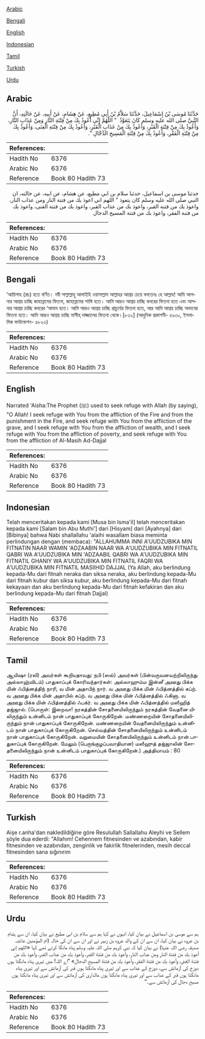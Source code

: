 [Arabic](#arabic)

[Bengali](#bengali)

[English](#english)

[Indonesian](#indonesian)

[Tamil](#tamil)

[Turkish](#turkish)

[Urdu](#urdu)

## Arabic


<div dir="rtl" lang="ar" style={{fontSize:'larger',backgroundColor:'#f8f9fa',padding:20}}>
حَدَّثَنَا مُوسَى بْنُ إِسْمَاعِيلَ، حَدَّثَنَا سَلاَّمُ بْنُ أَبِي مُطِيعٍ، عَنْ هِشَامٍ، عَنْ أَبِيهِ، عَنْ خَالَتِهِ، أَنَّ النَّبِيَّ صلى الله عليه وسلم كَانَ يَتَعَوَّذُ ‏ "‏ اللَّهُمَّ إِنِّي أَعُوذُ بِكَ مِنْ فِتْنَةِ النَّارِ وَمِنْ عَذَابِ النَّارِ، وَأَعُوذُ بِكَ مِنْ فِتْنَةِ الْقَبْرِ، وَأَعُوذُ بِكَ مِنْ عَذَابِ الْقَبْرِ، وَأَعُوذُ بِكَ مِنْ فِتْنَةِ الْغِنَى، وَأَعُوذُ بِكَ مِنْ فِتْنَةِ الْفَقْرِ، وَأَعُوذُ بِكَ مِنْ فِتْنَةِ الْمَسِيحِ الدَّجَّالِ ‏"‏‏.‏
</div>
<div style={{backgroundColor:'#f8f9fa',padding:20, marginBottom: 10}}><table> <thead> <tr> <th>References:</th> <th></th> </tr> </thead> <tbody><tr><td>Hadith No</td><td>6376</td></tr><tr><td>Arabic No</td><td>6376</td></tr><tr><td>Reference</td><td>Book 80 Hadith 73</td></tr></tbody></table></div>


<div dir="rtl" lang="ar" style={{fontSize:'larger',backgroundColor:'#f8f9fa',padding:20}}>
حدثنا موسى بن اسماعيل، حدثنا سلام بن ابي مطيع، عن هشام، عن ابيه، عن خالته، ان النبي صلى الله عليه وسلم كان يتعوذ " اللهم اني اعوذ بك من فتنة النار ومن عذاب النار، واعوذ بك من فتنة القبر، واعوذ بك من عذاب القبر، واعوذ بك من فتنة الغنى، واعوذ بك من فتنة الفقر، واعوذ بك من فتنة المسيح الدجال
</div>
<div style={{backgroundColor:'#f8f9fa',padding:20, marginBottom: 10}}><table> <thead> <tr> <th>References:</th> <th></th> </tr> </thead> <tbody><tr><td>Hadith No</td><td>6376</td></tr><tr><td>Arabic No</td><td>6376</td></tr><tr><td>Reference</td><td>Book 80 Hadith 73</td></tr></tbody></table></div>

## Bengali


<div dir="ltr" lang="bn" style={{fontSize:'larger',backgroundColor:'#f8f9fa',padding:20}}>
‘আয়িশাহ (রাঃ) হতে বর্ণিত। নবী সাল্লাল্লাহু আলাইহি ওয়াসাল্লাম আল্লাহর আশ্রয় চেয়ে বলতেনঃ হে আল্লাহ! আমি আপনার আশ্রয় চাচ্ছি জাহান্নামের ফিতনা, জাহান্নামের শাস্তি হতে। আমি আরও আশ্রয় চাচ্ছি কবরের ফিতনা হতে এবং আপনার আশ্রয় চাচ্ছি কবরের ‘আযাব হতে। আমি আরও আশ্রয় চাচ্ছি প্রাচুর্যের ফিতনা হতে, আর আমি আশ্রয় চাচ্ছি অভাবের ফিতনা হতে। আমি আরও আশ্রয় চাচ্ছি মাসীহ্ দাজ্জালের ফিতনা থেকে।[৮৩২] (আধুনিক প্রকাশনী- ৫৯৩০, ইসলামিক ফাউন্ডেশন- ৫৮২৩)
</div>
<div style={{backgroundColor:'#f8f9fa',padding:20, marginBottom: 10}}><table> <thead> <tr> <th>References:</th> <th></th> </tr> </thead> <tbody><tr><td>Hadith No</td><td>6376</td></tr><tr><td>Arabic No</td><td>6376</td></tr><tr><td>Reference</td><td>Book 80 Hadith 73</td></tr></tbody></table></div>

## English


<div dir="ltr" lang="en" style={{fontSize:'larger',backgroundColor:'#f8f9fa',padding:20}}>
Narrated 'Aisha:The Prophet (ﷺ) used to seek refuge with Allah (by saying), "O Allah! I seek refuge with You from the affliction of the Fire and from the punishment in the Fire, and seek refuge with You from the affliction of the grave, and I seek refuge with You from the affliction of wealth, and I seek refuge with You from the affliction of poverty, and seek refuge with You from the affliction of Al-Masih Ad-Dajjal
</div>
<div style={{backgroundColor:'#f8f9fa',padding:20, marginBottom: 10}}><table> <thead> <tr> <th>References:</th> <th></th> </tr> </thead> <tbody><tr><td>Hadith No</td><td>6376</td></tr><tr><td>Arabic No</td><td>6376</td></tr><tr><td>Reference</td><td>Book 80 Hadith 73</td></tr></tbody></table></div>

## Indonesian


<div dir="ltr" lang="id" style={{fontSize:'larger',backgroundColor:'#f8f9fa',padding:20}}>
Telah menceritakan kepada kami [Musa bin Isma'il] telah menceritakan kepada kami [Salam bin Abu Muthi'] dari [Hisyam] dari [Ayahnya] dari [Bibinya] bahwa Nabi shallallahu 'alaihi wasallam biasa meminta perlindungan dengan (membaca): "ALLAHUMMA INNI A'UUDZUBIKA MIN FITNATIN NAAR WAMIN 'ADZAABIN NAAR WA A'UUDZUBIKA MIN FITNATIL QABRI WA A'UUDZUBIKA MIN 'ADZAABIL QABRI WA A'UUDZUBIKA MIN FITNATIL GHANIY WA A'UUDZUBIKA MIN FITNATIL FAQRI WA A'UUDZUBIKA MIN FITNATIL MASIIHID DAJJAL (Ya Allah, aku berlindung kepada-Mu dari fitnah neraka dan siksa neraka, aku berlindung kepada-Mu dari fitnah kubur dan siksa kubur, aku berlindung kepada-Mu dari fitnah kekayaan dan aku berlindung kepada-Mu dari fitnah kefakiran dan aku berlindung kepada-Mu dari fitnah Dajjal)
</div>
<div style={{backgroundColor:'#f8f9fa',padding:20, marginBottom: 10}}><table> <thead> <tr> <th>References:</th> <th></th> </tr> </thead> <tbody><tr><td>Hadith No</td><td>6376</td></tr><tr><td>Arabic No</td><td>6376</td></tr><tr><td>Reference</td><td>Book 80 Hadith 73</td></tr></tbody></table></div>

## Tamil


<div dir="ltr" lang="ta" style={{fontSize:'larger',backgroundColor:'#f8f9fa',padding:20}}>
ஆயிஷா (ரலி) அவர்கள் கூறியதாவது: நபி (ஸல்) அவர்கள் (பின்வருவனவற்றிலிருந்து அல்லாஹ்விடம்) பாதுகாப்புக் கோரிவந்தார்கள்: அல்லாஹும்ம இன்னீ அஊது பிக்க மின் ஃபித்னத்திந் நாரி, வ மின் அதாபிந் நார். வ அஊது பிக்க மின் ஃபித்னத்தில் கப்ற். வ அஊது பிக்க மின் அதாபில் கப்ற். வ அஊது பிக்க மின் ஃபித்னத்தில் ஃகினா. வ அஊது பிக்க மின் ஃபித்னத்தில் ஃபக்ர். வ அஊது பிக்க மின் ஃபித்னத்தில் மஸீஹித் தஜ்ஜால். (பொருள்: இறைவா! நரகத்தின் சோதனையிலிருந்தும் நரகத்தின் வேதனை யிலிருந்தும் உன்னிடம் நான் பாதுகாப்புக் கோருகிறேன். மண்ணறையின் சோதனையிலிருந்தும் நான் பாதுகாப்புக் கோருகிறேன். மண்ணறையின் வேதனையிலிருந்தும் உன்னிடம் நான் பாதுகாப்புக் கோருகிறேன். செல்வத்தின் சோதனையிலிருந்தும் உன்னிடம் நான் பாதுகாப்புக் கோருகிறேன். வறுமையின் சோதனையிலிருந்தும் உன்னிடம் நான் பாதுகாப்புக் கோருகிறேன். மேலும் (பெருங்குழப்பவாதியான) மஸீஹுத் தஜ்ஜாலின் சோதனையிலிருந்தும் நான் உன்னிடம் பாதுகாப்புக் கோருகிறேன்.) அத்தியாயம் : 80
</div>
<div style={{backgroundColor:'#f8f9fa',padding:20, marginBottom: 10}}><table> <thead> <tr> <th>References:</th> <th></th> </tr> </thead> <tbody><tr><td>Hadith No</td><td>6376</td></tr><tr><td>Arabic No</td><td>6376</td></tr><tr><td>Reference</td><td>Book 80 Hadith 73</td></tr></tbody></table></div>

## Turkish


<div dir="ltr" lang="tr" style={{fontSize:'larger',backgroundColor:'#f8f9fa',padding:20}}>
Aişe r.anha'dan nakledildiğine göre Resulullah Sallallahu Aleyhi ve Sellem şöyle dua ederdi: "Allahım! Cehennem fitnesinden ve azabından, kabir fitnesinden ve azabından, zenginlik ve fakirlik fitnelerinden, mesih deccal fitnesinden sana sığınırım
</div>
<div style={{backgroundColor:'#f8f9fa',padding:20, marginBottom: 10}}><table> <thead> <tr> <th>References:</th> <th></th> </tr> </thead> <tbody><tr><td>Hadith No</td><td>6376</td></tr><tr><td>Arabic No</td><td>6376</td></tr><tr><td>Reference</td><td>Book 80 Hadith 73</td></tr></tbody></table></div>

## Urdu


<div dir="rtl" lang="ur" style={{fontSize:'larger',backgroundColor:'#f8f9fa',padding:20}}>
ہم سے موسیٰ بن اسماعیل نے بیان کیا، انہوں نے کہا ہم سے سلام بن ابی مطیع نے بیان کیا، ان سے ہشام بن عروہ نے بیان کیا، ان سے ان کے والد عروہ بن زبیر نے اور ان سے ان کی خالہ (ام المؤمنین عائشہ صدیقہ رضی اللہ عنہا) نے بیان کیا کہ نبی کریم صلی اللہ علیہ وسلم پناہ مانگا کرتے تھے کہا «اللهم إني أعوذ بك من فتنة النار ومن عذاب النار،‏‏‏‏ وأعوذ بك من فتنة القبر،‏‏‏‏ وأعوذ بك من عذاب القبر،‏‏‏‏ وأعوذ بك من فتنة الغنى،‏‏‏‏ وأعوذ بك من فتنة الفقر،‏‏‏‏ وأعوذ بك من فتنة المسيح الدجال» ”اے اللہ! میں تیری پناہ مانگتا ہوں دوزخ کی آزمائش سے، دوزخ کے عذاب سے اور تیری پناہ مانگتا ہوں قبر کی آزمائش سے اور تیری پناہ مانگتا ہوں قبر کے عذاب سے اور تیری پناہ مانگتا ہوں مالداری کی آزمائش سے اور تیری پناہ مانگتا ہوں مسیح دجال کی آزمائش سے۔“
</div>
<div style={{backgroundColor:'#f8f9fa',padding:20, marginBottom: 10}}><table> <thead> <tr> <th>References:</th> <th></th> </tr> </thead> <tbody><tr><td>Hadith No</td><td>6376</td></tr><tr><td>Arabic No</td><td>6376</td></tr><tr><td>Reference</td><td>Book 80 Hadith 73</td></tr></tbody></table></div>